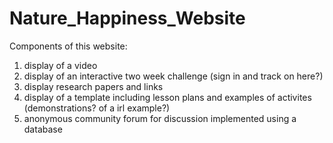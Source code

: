 # Nature_Happiness_Website

Components of this website:
  1) display of a video 
  2) display of an interactive two week challenge (sign in and track on here?)
  3) display research papers and links
  4) display of a template including lesson plans and examples of activites (demonstrations? of a irl example?)
  5) anonymous community forum for discussion implemented using a database
